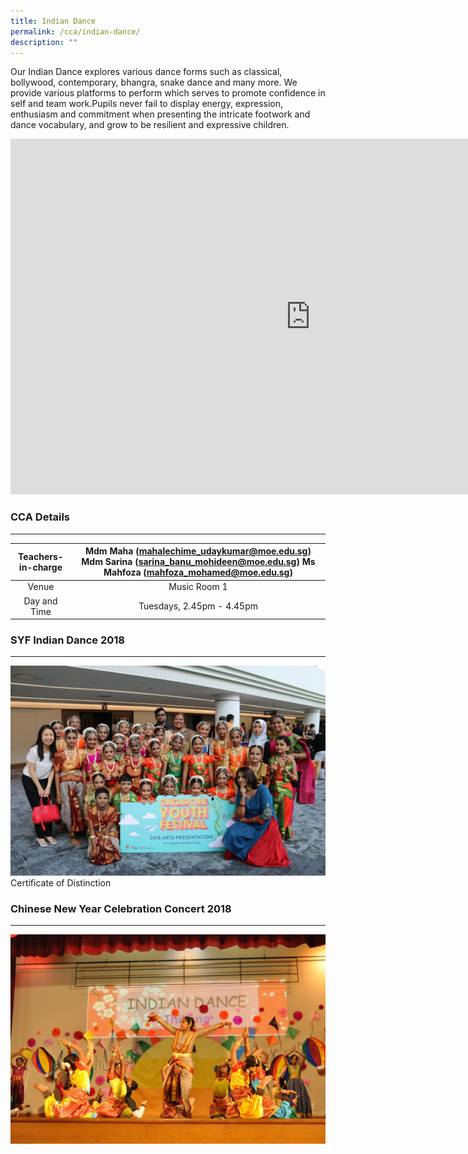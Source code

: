 ```yaml
---
title: Indian Dance
permalink: /cca/indian-dance/
description: ""
---
```

Our Indian Dance explores various dance forms such as classical, bollywood, contemporary, bhangra, snake dance and many more. We provide various platforms to perform which serves to promote confidence in self and team work.Pupils never fail to display energy, expression, enthusiasm and commitment when presenting the intricate footwork and dance vocabulary, and grow to be resilient and expressive children.

<iframe allowfullscreen="true" height="569" width="960" frameborder="0" src="https://docs.google.com/presentation/d/e/2PACX-1vTps_RjMCmYC_ZvxdzZCF9l2rBTxei5uQiV_fEI3BoivRypnUQQj36UFr7aeFP68Fdtuwtyqg5417Dm/embed?start=false&amp;loop=false&amp;delayms=10000"></iframe>


### CCA Details
-----------

| Teachers-in-charge  | Mdm Maha (mahalechime_udaykumar@moe.edu.sg) Mdm Sarina (sarina_banu_mohideen@moe.edu.sg) Ms Mahfoza (mahfoza_mohamed@moe.edu.sg) |
|:---:|:---:|
| Venue | Music Room 1 |
| Day and Time | Tuesdays, 2.45pm - 4.45pm |


### SYF Indian Dance 2018
---------------------

![Indian Dance SYF 2018](/images/Indian%20Dance%20SYF%202018.jpg)
Certificate of Distinction

### Chinese New Year Celebration Concert 2018
-----------------------------------------

![Chinese New Year Celebration Concert 2018](/images/Indian%20Dance%20CNY%202018.jpg)